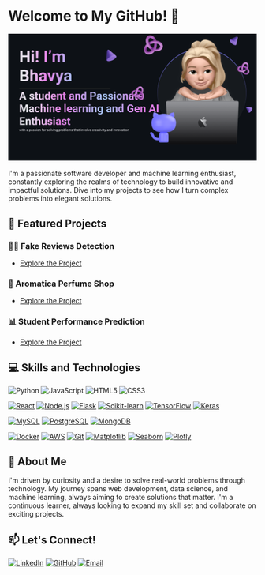 # Welcome to My GitHub! 👋
![Banner](https://github.com/bhavyarathore11/bhavyarathore11/blob/main/Make%20your%20README.png?raw=true)

I'm a passionate software developer and machine learning enthusiast, constantly exploring the realms of technology to build innovative and impactful solutions. Dive into my projects to see how I turn complex problems into elegant solutions.

## 🚀 Featured Projects
### 🕵️‍♂️ Fake Reviews Detection
- [Explore the Project](https://github.com/bhavyarathore11/Fake-Reviews-Detection-)
### 🌸 Aromatica Perfume Shop
- [Explore the Project](https://bhavyarathore11.github.io/Aromatica-perfume-shop/index.html)
### 📊 Student Performance Prediction
- [Explore the Project](https://bhavyarathore11.github.io/Student-performance-predictions-/)

## 💻 Skills and Technologies
![Python](https://img.icons8.com/color/48/000000/python--v1.png)
![JavaScript](https://img.icons8.com/color/48/000000/javascript--v1.png)
![HTML5](https://img.icons8.com/color/48/000000/html-5--v1.png)
![CSS3](https://img.icons8.com/color/48/000000/css3.png)

[![React](https://img.icons8.com/color/48/000000/react-native.png)](https://reactjs.org/)
[![Node.js](https://img.icons8.com/color/48/000000/nodejs.png)](https://nodejs.org/)
[![Flask](https://img.icons8.com/ios-filled/50/000000/flask.png)](https://flask.palletsprojects.com/)
[![Scikit-learn](https://img.icons8.com/external-tal-revivo-color-tal-revivo/48/000000/external-scikit-learn-is-a-free-software-machine-learning-library-for-the-python-programming-language-logo-color-tal-revivo.png)](https://scikit-learn.org/)
[![TensorFlow](https://img.icons8.com/color/48/000000/tensorflow.png)](https://www.tensorflow.org/)
[![Keras](https://img.icons8.com/color/48/000000/keras.png)](https://keras.io/)

[![MySQL](https://img.icons8.com/color/48/000000/mysql-logo.png)](https://www.mysql.com/)
[![PostgreSQL](https://img.icons8.com/color/48/000000/postgreesql.png)](https://www.postgresql.org/)
[![MongoDB](https://img.icons8.com/color/48/000000/mongodb.png)](https://www.mongodb.com/)

[![Docker](https://img.icons8.com/color/48/000000/docker.png)](https://www.docker.com/)
[![AWS](https://img.icons8.com/color/48/000000/amazon-web-services.png)](https://aws.amazon.com/)
[![Git](https://img.icons8.com/color/48/000000/git.png)](https://git-scm.com/)
[![Matplotlib](https://img.icons8.com/ios-filled/50/000000/matplotlib.png)](https://matplotlib.org/)
[![Seaborn](https://img.icons8.com/external-tal-revivo-color-tal-revivo/48/000000/external-seaborn-an-open-source-python-visualization-library-based-on-matplotlib-logo-color-tal-revivo.png)](https://seaborn.pydata.org/)
[![Plotly](https://img.icons8.com/ios-filled/50/000000/plotly.png)](https://plotly.com/)

## 🌟 About Me
I'm driven by curiosity and a desire to solve real-world problems through technology. My journey spans web development, data science, and machine learning, always aiming to create solutions that matter. I'm a continuous learner, always looking to expand my skill set and collaborate on exciting projects.

## 📫 Let's Connect!
[![LinkedIn](https://img.icons8.com/color/48/000000/linkedin.png)](https://www.linkedin.com/in/bhavya-rathore-761a7324a)
[![GitHub](https://img.icons8.com/color/48/000000/github.png)](https://github.com/bhavyarathore11)
[![Email](https://img.icons8.com/color/48/000000/email.png)](mailto:bhavyarathore2211@gmail.com)

